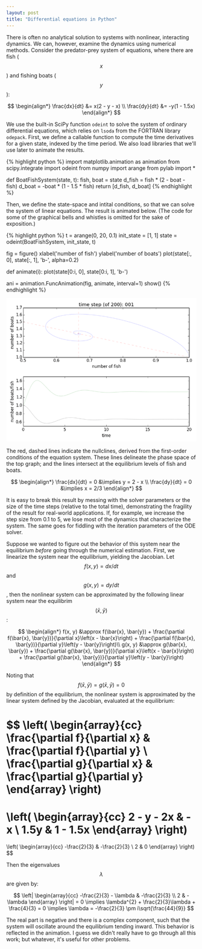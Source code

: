 ```yaml
---
layout: post
title: "Differential equations in Python"
---
```


<script type="text/javascript"
    src="http://cdn.mathjax.org/mathjax/latest/MathJax.js?config=TeX-AMS-MML_HTMLorMML">
</script>

There is often no analytical solution to systems with nonlinear, interacting dynamics.  We can, however, examine the dynamics using numerical methods.  Consider the predator-prey system of equations, where there are fish ($$x$$) and fishing boats ($$y$$):

$$
\begin{align*}
\frac{dx}{dt} &= x(2 - y - x) \\
\frac{dy}{dt} &= -y(1 - 1.5x)
\end{align*}
$$  

We use the built-in SciPy function `odeint` to solve the system of ordinary differential equations, which relies on `lsoda` from the FORTRAN library `odepack`.  First, we define a callable function to compute the time derivatives for a given state, indexed by the time period.  We also load libraries that we'll use later to animate the results.

{% highlight python %}
import matplotlib.animation as animation
from scipy.integrate import odeint
from numpy import arange
from pylab import *

def BoatFishSystem(state, t):
    fish, boat = state
    d_fish = fish * (2 - boat - fish)
    d_boat = -boat * (1 - 1.5 * fish)
    return [d_fish, d_boat]
{% endhighlight %}

Then, we define the state-space and intital conditions, so that we can solve the system of linear equations.  The result is animated below.  (The code for some of the graphical bells and whistles is omitted for the sake of exposition.)

{% highlight python %}
t = arange(0, 20, 0.1)
init_state = [1, 1]
state = odeint(BoatFishSystem, init_state, t)

fig = figure()
xlabel('number of fish')
ylabel('number of boats')
plot(state[:, 0], state[:, 1], 'b-', alpha=0.2)

def animate(i):
    plot(state[0:i, 0], state[0:i, 1], 'b-')

ani = animation.FuncAnimation(fig, animate, interval=1)
show()
{% endhighlight %}

![](/images/differential-animated-dual.gif)

The red, dashed lines indicate the nullclines, derived from the first-order conditions of the equation system.  These lines delineate the phase space of the top graph; and the lines intersect at the equilibrium levels of fish and boats.

$$
\begin{align*}
\frac{dx}{dt} = 0 &\implies y = 2 - x \\
\frac{dy}{dt} = 0 &\implies x = 2/3
\end{align*}
$$  

It is easy to break this result by messing with the solver parameters or the size of the time steps (relative to the total time), demonstrating the fragility of the result for real-world applications.  If, for example, we increase the step size from 0.1 to 5, we lose most of the dynamics that characterize the system.  The same goes for fiddling with the iteration parameters of the ODE solver.

Suppose we wanted to figure out the behavior of this system near the equilibrium *before* going through the numerical estimation.  First, we linearize the system near the equilibrium, yielding the Jacobian.  Let $$f(x, y) = dx/dt$$ and $$g(x, y) = dy/dt$$, then the nonlinear system can be approximated by the following linear system near the equilibrim $$(\bar{x}, \bar{y})$$:

$$
\begin{align*}
f(x, y) &\approx f(\bar{x}, \bar{y}) + \frac{\partial f(\bar{x}, \bar{y})}{\partial x}\left(x - \bar{x}\right) + \frac{\partial f(\bar{x}, \bar{y})}{\partial y}\left(y - \bar{y}\right)\\
g(x, y) &\approx g(\bar{x}, \bar{y}) + \frac{\partial g(\bar{x}, \bar{y})}{\partial x}\left(x - \bar{x}\right) + \frac{\partial g(\bar{x}, \bar{y})}{\partial y}\left(y - \bar{y}\right)
\end{align*}
$$

Noting that $$f(\bar{x}, \bar{y}) = g(\bar{x}, \bar{y}) = 0$$ by definition of the equilibrium, the nonlinear system is approximated by the linear system defined by the Jacobian, evaluated at the equilibrium:

$$
\left( 
\begin{array}{cc} 
\frac{\partial f}{\partial x} & \frac{\partial f}{\partial y} \\
\frac{\partial g}{\partial x} & \frac{\partial g}{\partial y}
\end{array}
\right)
= 
\left( 
\begin{array}{cc} 
2 - y - 2x & -x \\
1.5y & 1 - 1.5x
\end{array}
\right)
= 
\left( 
\begin{array}{cc} 
-\frac{2}{3} & -\frac{2}{3} \\
2 & 0
\end{array}
\right)
$$

Then the eigenvalues $$\lambda$$ are given by:

$$
\left|
\begin{array}{cc} 
-\frac{2}{3} - \lambda & -\frac{2}{3} \\
2 & -\lambda
\end{array}
\right| 
= 0 
\implies 
\lambda^{2} + \frac{2}{3}\lambda + \frac{4}{3} 
= 0
\implies
\lambda = -\frac{2}{3} \pm i\sqrt{\frac{44}{9}}
$$

The real part is negative and there is a complex component, such that the system will oscillate around the equilibrium tending inward.  This behavior is reflected in the animation.  I guess we didn't really have to go through all this work; but whatever, it's useful for other problems.
